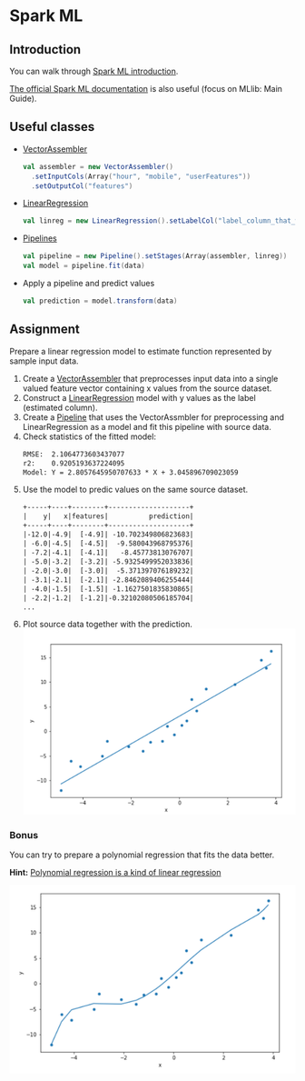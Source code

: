 # Spark ML
## Introduction
You can walk through [Spark ML introduction](https://www.edureka.co/blog/spark-mllib/).

[The official Spark ML documentation](https://spark.apache.org/docs/latest/ml-guide.html) is also useful (focus on MLlib: Main Guide).

## Useful classes
* [VectorAssembler](https://spark.apache.org/docs/latest/ml-features.html#vectorassembler)
    ```scala
    val assembler = new VectorAssembler()
      .setInputCols(Array("hour", "mobile", "userFeatures"))
      .setOutputCol("features")
    ```
* [LinearRegression](https://spark.apache.org/docs/latest/ml-classification-regression.html#linear-regression)
    ```scala
    val linreg = new LinearRegression().setLabelCol("label_column_that_we_are_predicting")
    ```
* [Pipelines](https://spark.apache.org/docs/latest/ml-pipeline.html)
    ```scala
    val pipeline = new Pipeline().setStages(Array(assembler, linreg))
    val model = pipeline.fit(data)
    ```
* Apply a pipeline and predict values
    ```scala
    val prediction = model.transform(data)
    ```

## Assignment
Prepare a linear regression model to estimate function represented by sample input data.

1. Create a [VectorAssembler](https://spark.apache.org/docs/latest/ml-features.html#vectorassembler) that preprocesses input data into a single valued feature vector containing x values from the source dataset.
2. Construct a [LinearRegression](https://spark.apache.org/docs/latest/ml-classification-regression.html#linear-regression) model with y values as the label (estimated column).
3. Create a [Pipeline](https://spark.apache.org/docs/latest/ml-pipeline.html) that uses the VectorAssmbler for preprocessing and LinearRegression as a model and fit this pipeline with source data.
4. Check statistics of the fitted model:
    ```
    RMSE:  2.1064773603437077
    r2:    0.9205193637224095
    Model: Y = 2.8057645950707633 * X + 3.045896709023059
    ```
5. Use the model to predic values on the same source dataset.
    ```
    +-----+----+--------+--------------------+
    |    y|   x|features|          prediction|
    +-----+----+--------+--------------------+
    |-12.0|-4.9|  [-4.9]| -10.702349806823683|
    | -6.0|-4.5|  [-4.5]|  -9.580043968795376|
    | -7.2|-4.1|  [-4.1]|   -8.45773813076707|
    | -5.0|-3.2|  [-3.2]| -5.9325499952033836|
    | -2.0|-3.0|  [-3.0]|  -5.371397076189232|
    | -3.1|-2.1|  [-2.1]| -2.8462089406255444|
    | -4.0|-1.5|  [-1.5]| -1.1627501835830865|
    | -2.2|-1.2|  [-1.2]|-0.32102080506185704|
    ...
    ```
6. Plot source data together with the prediction.
![Linear regression plot](img/plot_regression.png)

### Bonus
You can try to prepare a polynomial regression that fits the data better.

**Hint:** [Polynomial regression is a kind of linear regression](https://math.stackexchange.com/questions/75959/why-is-polynomial-regression-considered-a-kind-of-linear-regression)

![Polynomial regression plot](img/polynomial_regression.png)